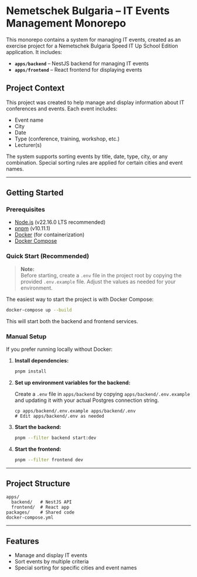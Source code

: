 # Nemetschek Bulgaria – IT Events Management Monorepo

This monorepo contains a system for managing IT events, created as an exercise project for a Nemetschek Bulgaria Speed IT Up School Edition application. It includes:

- **`apps/backend`** – NestJS backend for managing IT events
- **`apps/frontend`** – React frontend for displaying events

## Project Context

This project was created to help manage and display information about IT conferences and events. Each event includes:

- Event name
- City
- Date
- Type (conference, training, workshop, etc.)
- Lecturer(s)

The system supports sorting events by title, date, type, city, or any combination. Special sorting rules are applied for certain cities and event names.

---

## Getting Started

### Prerequisites

- [Node.js](https://nodejs.org/) (v22.16.0 LTS recommended)
- [pnpm](https://pnpm.io/) (v10.11.1)
- [Docker](https://www.docker.com/) (for containerization)
- [Docker Compose](https://docs.docker.com/compose/)

### Quick Start (Recommended)

> **Note:**  
> Before starting, create a `.env` file in the project root by copying the provided `.env.example` file.
> Adjust the values as needed for your environment.

The easiest way to start the project is with Docker Compose:

```bash
docker-compose up --build
```

This will start both the backend and frontend services.

### Manual Setup

If you prefer running locally without Docker:

1. **Install dependencies:**

    ```bash
    pnpm install
    ```

2. **Set up environment variables for the backend:**

    Create a `.env` file in `apps/backend` by copying `apps/backend/.env.example` and updating it with your actual Postgres connection string.

    ```
    cp apps/backend/.env.example apps/backend/.env
    # Edit apps/backend/.env as needed
    ```

3. **Start the backend:**

    ```bash
    pnpm --filter backend start:dev
    ```

4. **Start the frontend:**

    ```bash
    pnpm --filter frontend dev
    ```

---

## Project Structure

```
apps/
  backend/   # NestJS API
  frontend/  # React app
packages/    # Shared code
docker-compose.yml
```

---

## Features

- Manage and display IT events
- Sort events by multiple criteria
- Special sorting for specific cities and event names
